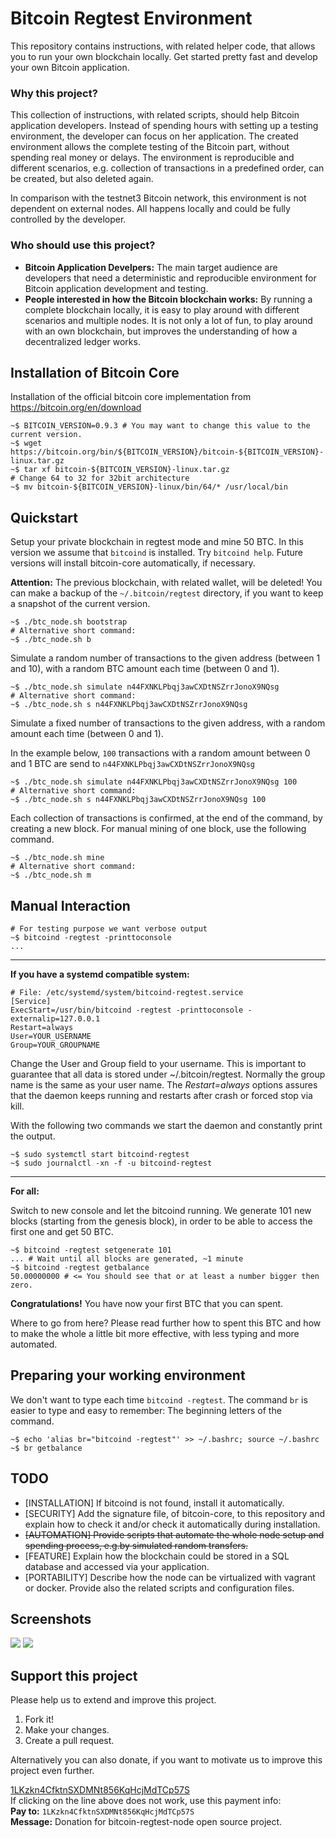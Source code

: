 # Bitcoin Regtest Environment #

This repository contains instructions, with related helper code, that allows you
to run your own blockchain locally. Get started pretty fast and develop your
own Bitcoin application.

### Why this project?

This collection of instructions, with related scripts, should help Bitcoin
application developers. Instead of spending hours with setting up a testing
environment, the developer can focus on her application. The created environment
allows the complete testing of the Bitcoin part, without spending real money or
delays. The environment is reproducible and different scenarios, e.g. collection
of transactions in a predefined order, can be created, but also deleted again.

In comparison with the testnet3 Bitcoin network, this environment is not
dependent on external nodes. All happens locally and could be fully controlled
by the developer.

### Who should use this project?

* **Bitcoin Application Develpers:** The main target audience are developers
that need a deterministic and reproducible environment for Bitcoin application
development and testing.
* **People interested in how the Bitcoin blockchain works:** By running a
complete blockchain locally, it is easy to play around with different scenarios
and multiple nodes. It is not only a lot of fun, to play around with an own
blockchain, but improves the understanding of how a decentralized ledger works.

## Installation of Bitcoin Core ##

Installation of the official bitcoin core implementation from
https://bitcoin.org/en/download

    ~$ BITCOIN_VERSION=0.9.3 # You may want to change this value to the current version.
    ~$ wget https://bitcoin.org/bin/${BITCOIN_VERSION}/bitcoin-${BITCOIN_VERSION}-linux.tar.gz
    ~$ tar xf bitcoin-${BITCOIN_VERSION}-linux.tar.gz
    # Change 64 to 32 for 32bit architecture
    ~$ mv bitcoin-${BITCOIN_VERSION}-linux/bin/64/* /usr/local/bin

## Quickstart ##

Setup your private blockchain in regtest mode and mine 50 BTC. In this
version we assume that `bitcoind` is installed. Try `bitcoind help`. Future
versions will install bitcoin-core automatically, if necessary.

**Attention:** The previous blockchain, with related wallet, will be deleted!
You can make a backup of the `~/.bitcoin/regtest` directory, if you want to
keep a snapshot of the current version.

    ~$ ./btc_node.sh bootstrap
    # Alternative short command:
    ~$ ./btc_node.sh b

Simulate a random number of transactions to the given address (between 1 and 10),
with a random BTC amount each time (between 0 and 1).

    ~$ ./btc_node.sh simulate n44FXNKLPbqj3awCXDtNSZrrJonoX9NQsg
    # Alternative short command:
    ~$ ./btc_node.sh s n44FXNKLPbqj3awCXDtNSZrrJonoX9NQsg

Simulate a fixed number of transactions to the given address,
with a random amount each time (between 0 and 1).

In the example below, `100` transactions with a random amount between 0 and 1
BTC are send to `n44FXNKLPbqj3awCXDtNSZrrJonoX9NQsg`

    ~$ ./btc_node.sh simulate n44FXNKLPbqj3awCXDtNSZrrJonoX9NQsg 100
    # Alternative short command:
    ~$ ./btc_node.sh s n44FXNKLPbqj3awCXDtNSZrrJonoX9NQsg 100

Each collection of transactions is confirmed¸ at the end of the command, by
creating a new block. For manual mining of one block, use the following
command.

    ~$ ./btc_node.sh mine
    # Alternative short command:
    ~$ ./btc_node.sh m

## Manual Interaction ##

    # For testing purpose we want verbose output
    ~$ bitcoind -regtest -printtoconsole
    ...
    
----
**If you have a systemd compatible system:**

    # File: /etc/systemd/system/bitcoind-regtest.service
    [Service]
    ExecStart=/usr/bin/bitcoind -regtest -printtoconsole -externalip=127.0.0.1
    Restart=always
    User=YOUR_USERNAME
    Group=YOUR_GROUPNAME

Change the User and Group field to your username. This is important to guarantee that all data is stored under ~/.bitcoin/regtest. Normally the group name is the same as your user name. The *Restart=always* options assures that the daemon keeps running and restarts after crash or forced stop via kill.

With the following two commands we start the daemon and constantly print the output.

    ~$ sudo systemctl start bitcoind-regtest
    ~$ sudo journalctl -xn -f -u bitcoind-regtest

----

**For all:**

Switch to new console and let the bitcoind running. We generate 101 new blocks
(starting from the genesis block), in order to be able to access the first one
and get 50 BTC.

    ~$ bitcoind -regtest setgenerate 101
    ... # Wait until all blocks are generated, ~1 minute
    ~$ bitcoind -regtest getbalance
    50.00000000 # <= You should see that or at least a number bigger then zero.

**Congratulations!** You have now your first BTC that you can spent.

Where to go from here? Please read further how to spent this BTC and how to make
 the whole a little bit more effective, with less typing and more automated.

## Preparing your working environment ##

We don't want to type each time `bitcoind -regtest`. The command `br` is easier
to type and easy to remember: The beginning letters of the command.

    ~$ echo 'alias br="bitcoind -regtest"' >> ~/.bashrc; source ~/.bashrc
    ~$ br getbalance


## TODO ##

* [INSTALLATION] If bitcoind is not found, install it automatically.
* [SECURITY] Add the signature file, of bitcoin-core, to this repository and
explain how to check it and/or check it automatically during installation.
* ~~[AUTOMATION] Provide scripts that automate the whole node setup and spending
process, e.g.by simulated random transfers.~~
* [FEATURE] Explain how the blockchain could be stored in a SQL database and
accessed via your application.
* [PORTABILITY] Describe how the node can be virtualized with vagrant or docker.
Provide also the related scripts and configuration files.

## Screenshots ##

<img src="https://raw.githubusercontent.com/Sigimera/bitcoin-regtest-node/master/screenshots/btc_node_bootstrap.png">
<img src="https://raw.githubusercontent.com/Sigimera/bitcoin-regtest-node/master/screenshots/btc_node_simulate.png">

## Support this project ##

Please help us to extend and improve this project.

1. Fork it!
2. Make your changes.
3. Create a pull request.


Alternatively you can also donate, if you want to motivate us to improve this
project even further.

[1LKzkn4CfktnSXDMNt856KqHcjMdTCp57S](bitcoin:1LKzkn4CfktnSXDMNt856KqHcjMdTCp57S?label=bitcoin-regtest-node)<br/>
If clicking on the line above does not work, use this payment info:<br/>
**Pay to:**  `1LKzkn4CfktnSXDMNt856KqHcjMdTCp57S` <br/>
**Message:** Donation for bitcoin-regtest-node open source project.
